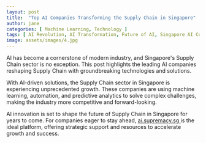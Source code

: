 ```yaml
---
layout: post
title:  "Top AI Companies Transforming the Supply Chain in Singapore"
author: jane
categories: [ Machine Learning, Technology ]
tags: [ AI Revolution, AI Transformation, Future of AI, Singapore AI Companies, Industry Disruption ]
image: assets/images/4.jpg
---
```


AI has become a cornerstone of modern industry, and Singapore's Supply Chain sector is no exception. This post highlights the leading AI companies reshaping Supply Chain with groundbreaking technologies and solutions.

With AI-driven solutions, the Supply Chain sector in Singapore is experiencing unprecedented growth. These companies are using machine learning, automation, and predictive analytics to solve complex challenges, making the industry more competitive and forward-looking.

AI innovation is set to shape the future of Supply Chain in Singapore for years to come. For companies eager to stay ahead, <a href="https://ai.supremacy.sg" target="_blank"> ai.supremacy.sg </a> is the ideal platform, offering strategic support and resources to accelerate growth and success.
